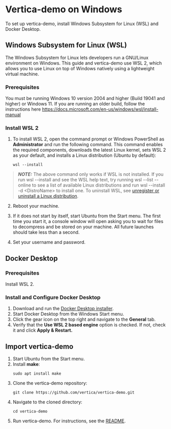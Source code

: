 # Vertica-demo on Windows

To set up vertica-demo, install Windows Subsystem for Linux (WSL) and Docker Desktop.

## Windows Subsystem for Linux (WSL)

The Windows Subsystem for Linux lets developers run a GNU/Linux environment on Windows. This guide and vertica-demo use WSL 2, which allows you to use Linux on top of Windows natively using a lightweight virtual machine.

### Prerequisites

You must be running Windows 10 version 2004 and higher (Build 19041 and higher) or Windows 11. If you are running an older build, follow the instructions here https://docs.microsoft.com/en-us/windows/wsl/install-manual

### Install WSL 2

1. To install WSL 2, open the command prompt or Windows PowerShell as <b>Administrator</b> and run the following command. This command enables the required components, downloads the latest Linux kernel, sets WSL 2 as your default, and installs a Linux distribution (Ubuntu by default):

    ```
    wsl --install
    ```
    
> **_NOTE:_** The above command only works if WSL is not installed. If you run wsl --install and see the WSL help text, try running wsl --list --online to see a list of available Linux distributions and run wsl --install -d \<DistroName\> to install one. To uninstall WSL, see [unregister or uninstall a Linux distribution](https://docs.microsoft.com/en-us/windows/wsl/basic-commands#unregister-or-uninstall-a-linux-distribution).

2. Reboot your machine.

3. If it does not start by itself, start Ubuntu from the Start menu. The first time you start it, a console window will open asking you to wait for files to decompress and be stored on your machine. All future launches should take less than a second.

4. Set your username and password.

## Docker Desktop

### Prerequisites

Install WSL 2.

### Install and Configure Docker Desktop

1. Download and run the [Docker Desktop installer](https://docs.docker.com/desktop/windows/install/).
2. Start Docker Desktop from the Windows Start menu.
3. Click the gear icon on the top right and navigate to the <b>General</b> tab.
4. Verify that the <b>Use WSL 2 based engine</b> option is checked. If not, check it and click <b>Apply & Restart.</b>

## Import vertica-demo

1. Start Ubuntu from the Start menu.
2. Install <b>make</b>:
    ```
    sudo apt install make
    ```
3. Clone the vertica-demo repository:
    ```
    git clone https://github.com/vertica/vertica-demo.git
    ```
4. Navigate to the cloned directory:
    ```
    cd vertica-demo
    ```
5. Run vertica-demo. For instructions, see the [README](../README.md).

